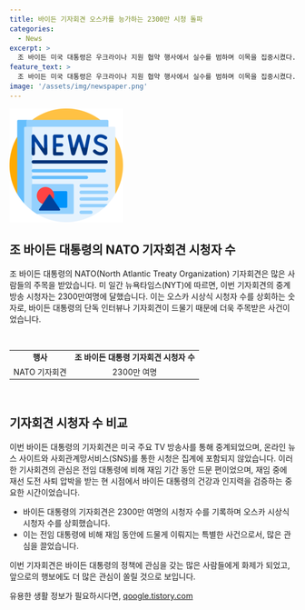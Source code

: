 ```yaml
---
title: 바이든 기자회견 오스카를 능가하는 2300만 시청 돌파
categories:
  - News
excerpt: >
  조 바이든 미국 대통령은 우크라이나 지원 협약 행사에서 실수를 범하며 이목을 집중시켰다. 뉴욕타임스에 따르면, 바이든 대통령의 1시간 가량에 걸친 단독 기자회견은 2300만명 이상의 시청자를 기록하며 전 대통령 트럼프와의 TV 토론 시청자 수의 절반에 육박했다. 이는 올해 가장 많이 시청된 방송 중 하나로 손꼽히며, 바이든 대통령의 건강과 인지력을 확인하는 시간으로 주목받았다.
feature_text: >
  조 바이든 미국 대통령은 우크라이나 지원 협약 행사에서 실수를 범하며 이목을 집중시켰다. 뉴욕타임스에 따르면, 바이든 대통령의 1시간 가량에 걸친 단독 기자회견은 2300만명 이상의 시청자를 기록하며 전 대통령 트럼프와의 TV 토론 시청자 수의 절반에 육박했다. 이는 올해 가장 많이 시청된 방송 중 하나로 손꼽히며, 바이든 대통령의 건강과 인지력을 확인하는 시간으로 주목받았다.
image: '/assets/img/newspaper.png'
---
```


<p><img src="/assets/img/newspaper.png" alt="kimp 속보" /></p>

<h2 data-ke-size="size26">조 바이든 대통령의 NATO 기자회견 시청자 수</h2>

<p>조 바이든 대통령의 NATO(North Atlantic Treaty Organization) 기자회견은 많은 사람들의 주목을 받았습니다. 미 일간 뉴욕타임스(NYT)에 따르면, 이번 기자회견의 중계방송 시청자는 2300만여명에 달했습니다. 이는 오스카 시상식 시청자 수를 상회하는 숫자로, 바이든 대통령의 단독 인터뷰나 기자회견이 드물기 때문에 더욱 주목받은 사건이었습니다.</p>

<p data-ke-size="size16"> &nbsp;</p>

<table>
   <tbody>
      <tr>
         <td style="text-align: center; height: 17px;"><b>행사</b></td>
         <td style="text-align: center; height: 17px;"><b>조 바이든 대통령 기자회견 시청자 수</b></td>
      </tr>
      <tr>
         <td style="text-align: center; height: 17px;">NATO 기자회견</td>
         <td style="text-align: center; height: 17px;">2300만 여명</td>
      </tr>
   </tbody>
</table>

<p data-ke-size="size16"> &nbsp;</p>

<h2 data-ke-size="size26">기자회견 시청자 수 비교</h2>

<p>이번 바이든 대통령의 기자회견은 미국 주요 TV 방송사를 통해 중계되었으며, 온라인 뉴스 사이트와 사회관계망서비스(SNS)를 통한 시청은 집계에 포함되지 않았습니다. 이러한 기사회견의 관심은 전임 대통령에 비해 재임 기간 동안 드문 편이었으며, 재임 중에 재선 도전 사퇴 압박을 받는 현 시점에서 바이든 대통령의 건강과 인지력을 검증하는 중요한 시간이었습니다.</p>

<ul>
  <li>바이든 대통령의 기자회견은 2300만 여명의 시청자 수를 기록하며 오스카 시상식 시청자 수를 상회했습니다.</li>
  <li>이는 전임 대통령에 비해 재임 동안에 드물게 이뤄지는 특별한 사건으로서, 많은 관심을 끌었습니다.</li>
</ul>

<p>이번 기자회견은 바이든 대통령의 정책에 관심을 갖는 많은 사람들에게 화제가 되었고, 앞으로의 행보에도 더 많은 관심이 쏠릴 것으로 보입니다.</p>
유용한 생활 정보가 필요하시다면, <a href="https://qoogle.tistory.com" rel="dofollow">qoogle.tistory.com</a>


